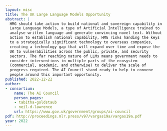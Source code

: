```yaml
---
layout: misc
title: The UK Large Language Models Opportunity
abstract: |
  HMG should take action to build national and sovereign capability in
  Large Language Models, a type of Artificial Intelligence trained to
  analyse written language and generate convincing novel text. Without
  action to establish national capability, HMG risks handing the keys
  to a strategically significant technology to overseas companies,
  creating a technology gap that will expand over time and expose the
  UK to vulnerabilities across the public, private, and security
  sectors. The far reaching nature of LLMs means government needs to
  consider interventions in multiple parts of the ecosystem
  (commercial, academic, and otherwise) to deliver the scale of
  progress required. The AI Council stand ready to help to convene
  people around this important opportunity.
published: 2022-12-22
author:
- consortium: 
    name: The AI Council
    person_pages:
    - tabitha-goldstaub
    - neil-d-lawrence
    url: https://www.gov.uk/government/groups/ai-council
pdf: http://proceedings.mlr.press/v97/vargas19a/vargas19a.pdf
year: 2022
---
```

